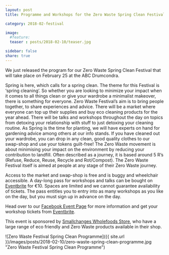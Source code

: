 ```yaml
---
layout: post
title: Programme and Workshops for the Zero Waste Spring Clean Festival

category: 2018-02-festival

image:
  #feature: 
  teaser : posts/2018-02-10/teaser.jpg

sidebar: false
share: true
---
```


We just released the program for our Zero Waste Spring Clean Festival that will take place on February 25 at the ABC Drumcondra.

Spring is here, which calls for a spring clean. The theme for this Festival is ‘spring cleaning’. So whether you are looking to minimize your impact when it comes to all things clean or give your wardrobe a minimalist makeover, there is something for everyone.
Zero Waste Festival’s aim is to bring people together, to share experiences and advice. There will be a market where everyone can top up their supplies and buy eco cleaning products for the year ahead. There will be talks and workshops throughout the day on topics from detoxing your relationship with stuff to just detoxing your cleaning routine. As Spring is the time for planting, we will have experts on hand for gardening advice among others at our info stands. If you have cleaned out your wardrobe, you can drop in any clean, good quality clothes to our swap-shop and use your tokens guilt-free! 
The Zero Waste movement is about minimising your impact on the environment by reducing your contribution to landfill. Often described as a journey, it is based around 5 R’s (Refuse, Reduce, Reuse, Recycle and Rot/Compost). The Zero Waste Festival itself is aimed at people at any stage of their Zero Waste journey. 

Access to the market and swap-shop is free and is buggy and wheelchair accessible. A day-long pass for workshops and talks can be bought on [Eventbrite](https://www.eventbrite.ie/e/workshop-talk-pass-for-zero-waste-spring-clean-festival-tickets-42846506053) for €10. Spaces are limited and we cannot guarantee availability of tickets. The pass entitles you to entry into as many workshops as you like on the day, but you must sign up in advance on the day.

Head over to our [Facebook Event Page](https://www.facebook.com/events/108604253291193) for more information and get your workshop tickets from [Eventbrite](https://www.eventbrite.ie/e/workshop-talk-pass-for-zero-waste-spring-clean-festival-tickets-42846506053).

This event is sponsored by [Smallchanges Wholefoods Store](https://www.facebook.com/smallchangesshop/), who have a large range of eco friendly and Zero Waste products available in their shop.

![Zero Waste Festival Spring Clean Programme]({{ site.url }}/images/posts/2018-02-10/zero-waste-spring-clean-programme.jpg "Zero Waste Festival Spring Clean Programme")

